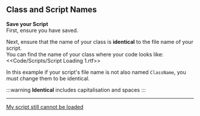 ## Class and Script Names

**Save your Script**  
First, ensure you have saved.  

Next, ensure that the name of your class is **identical** to the file name of your script.  
You can find the name of your class where your code looks like:  
<<Code/Scripts/Script Loading 1.rtf>>  

In this example if your script's file name is not also named `ClassName`, you must change them to be identical.  

:::warning
**Identical** includes capitalisation and spaces
:::  

---
[My script still cannot be loaded](2%20Script%20Loading.md)